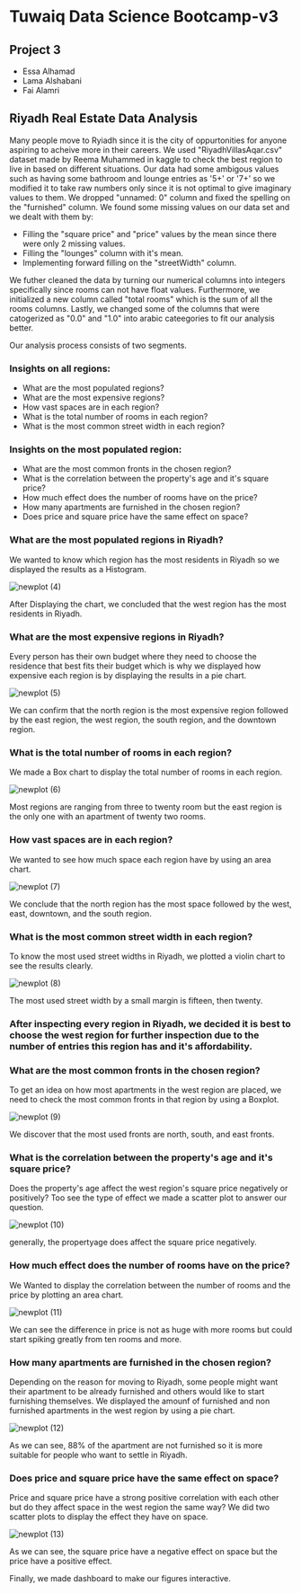 
# Tuwaiq Data Science Bootcamp-v3 

## Project 3
- Essa Alhamad
- Lama Alshabani
- Fai Alamri

## Riyadh Real Estate Data Analysis

Many people move to Ryiadh since it is the city of oppurtonities for anyone aspiring to acheive more in their careers. We used "RiyadhVillasAqar.csv" dataset made by Reema Muhammed in kaggle to check the best region to live in
based on different situations. Our data had some ambigous values such as having some bathroom and lounge entries as '5+' or '7+' so we modified it to take raw numbers only since
it is not optimal to give imaginary values to them. We dropped "unnamed: 0" column and fixed the spelling on the "furnished" column. We found some missing values on our data set and we
dealt with them by:

- Filling the "square price" and "price" values by the mean since there were only 2 missing values.
- Filling the "lounges" column with it's mean.
- Implementing forward filling on the "streetWidth" column.

We futher cleaned the data by turning our numerical columns into integers specifically since rooms can not have float values. Furthermore, we initialized a new column called "total rooms" which is the sum of all the rooms columns.
Lastly, we changed some of the columns that were catogerized as "0.0" and "1.0" into arabic cateegories to fit our analysis better.

Our analysis process consists of two segments.

### Insights on all regions:
- What are the most populated regions?
- What are the most expensive regions?
- How vast spaces are in each region?
- What is the total number of rooms in each region?
- What is the most common street width in each region?

### Insights on the most populated region:
- What are the most common fronts in the chosen region?
- What is the correlation between the property's age and it's square price?
- How much effect does the number of rooms have on the price?
- How many apartments are furnished in the chosen region?
- Does price and square price have the same effect on space?

### What are the most populated regions in Riyadh?

We wanted to know which region has the most residents in Riyadh so we displayed the results as a Histogram.

![newplot (4)](https://github.com/LamaAlshabani/Bootcamp-Project-3-Data-Visualization/assets/85634276/76b61db1-8653-42ac-a286-723812c9f0df)

After Displaying the chart, we concluded that the west region has the most residents in Riyadh.

### What are the most expensive regions in Riyadh?

Every person has their own budget where they need to choose the residence that best fits their budget which is why we displayed how expensive each region is by displaying the results in a pie chart.

![newplot (5)](https://github.com/LamaAlshabani/Bootcamp-Project-3-Data-Visualization/assets/85634276/b8e8954a-d948-447a-a51c-e25dbbdba1dd)

We can confirm that the north region is the most expensive region followed by the east region, the west region, the south region, and the downtown region.

### What is the total number of rooms in each region?

We made a Box chart to display the total number of rooms in each region.

![newplot (6)](https://github.com/LamaAlshabani/Bootcamp-Project-3-Data-Visualization/assets/85634276/43492969-c098-464e-aabd-f31bb2b644cb)

Most regions are ranging from three to twenty room but the east region is the only one with an apartment of twenty two rooms.

### How vast spaces are in each region?

We wanted to see how much space each region have by using an area chart.

![newplot (7)](https://github.com/LamaAlshabani/Bootcamp-Project-3-Data-Visualization/assets/85634276/56b15387-9dc1-4391-8b64-c991fd4b5f4e)

We conclude that the north region has the most space followed by the west, east, downtown, and the south region.

### What is the most common street width in each region?

To know the most used street widths in Riyadh, we plotted a violin chart to see the results clearly.

![newplot (8)](https://github.com/LamaAlshabani/Bootcamp-Project-3-Data-Visualization/assets/85634276/6e47f5f3-54c5-449a-9b4e-bf871f3f39e7)

The most used street width by a small margin is fifteen, then twenty.

### After inspecting every region in Riyadh, we decided it is best to choose the west region for further inspection due to the number of entries this region has and it's affordability.

### What are the most common fronts in the chosen region?

To get an idea on how most apartments in the west region are placed, we need to check the most common fronts in that region by using a Boxplot.

![newplot (9)](https://github.com/LamaAlshabani/Bootcamp-Project-3-Data-Visualization/assets/85634276/f11d97c6-0472-4ac6-952c-fee31f282b68)

We discover that the most used fronts are north, south, and east fronts.

### What is the correlation between the property's age and it's square price?

Does the property's age affect the west region's square price negatively or positively? Too see the type of effect we made a scatter plot to answer our question.

![newplot (10)](https://github.com/LamaAlshabani/Bootcamp-Project-3-Data-Visualization/assets/85634276/6933d56c-c986-423a-9ebb-cc3b4f706708)

generally, the propertyage does affect the square price negatively.

### How much effect does the number of rooms have on the price?

We Wanted to display the correlation between the number of rooms and the price by plotting an area chart.

![newplot (11)](https://github.com/LamaAlshabani/Bootcamp-Project-3-Data-Visualization/assets/85634276/3843113d-e603-4584-a5d1-1f31bac759a8)

We can see the difference in price is not as huge with more rooms but could start spiking greatly from ten rooms and more.

### How many apartments are furnished in the chosen region?

Depending on the reason for moving to Riyadh, some people might want their apartment to be already furnished and others would like to start furnishing themselves. We displayed the amounf of furnished and non furnished apartments
in the west region by using a pie chart.

![newplot (12)](https://github.com/LamaAlshabani/Bootcamp-Project-3-Data-Visualization/assets/85634276/dd6bc544-63f9-4c56-9cd9-730e24e94fa0)

As we can see, 88% of the apartment are not furnished so it is more suitable for people who want to settle in Riyadh.

### Does price and square price have the same effect on space?

Price and square price have a strong positive correlation with each other but do they affect space in the west region the same way? We did two scatter plots to display the effect they have on space.

![newplot (13)](https://github.com/LamaAlshabani/Bootcamp-Project-3-Data-Visualization/assets/85634276/ebd7a8f2-5842-41ae-a59c-37505b66b892)

As we can see, the square price have a negative effect on space but the price have a positive effect.

 Finally, we made dashboard to make our figures interactive.



